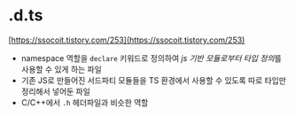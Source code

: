 # .d.ts

[https://ssocoit.tistory.com/253](https://ssocoit.tistory.com/253)

- namespace 역할을 `declare` 키워드로 정의하여 *js 기반 모듈로부터 타입 정의*를 사용할 수 있게 하는 파일
- 기존 JS로 만들어진 서드파티 모듈들을 TS 환경에서 사용할 수 있도록 따로 타입만 정리해서 넣어둔 파일
- C/C++에서 `.h` 헤더파일과 비슷한 역할
